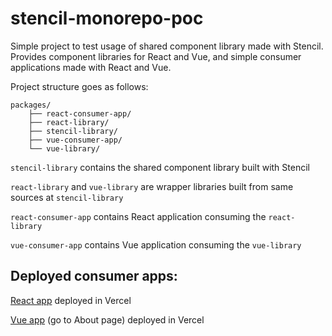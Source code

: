 # stencil-monorepo-poc

Simple project to test usage of shared component library made with Stencil. Provides component libraries for React and Vue, and simple consumer applications made with React and Vue.

Project structure goes as follows:
```
packages/
    ├── react-consumer-app/
    ├── react-library/
    ├── stencil-library/
    ├── vue-consumer-app/
    └── vue-library/
```

`stencil-library` contains the shared component library built with Stencil

`react-library` and `vue-library` are wrapper libraries built from same sources at `stencil-library`

`react-consumer-app` contains React application consuming the `react-library`

`vue-consumer-app` contains Vue application consuming the `vue-library`

## Deployed consumer apps:

[React app](https://monorepo-test-amber-phi.vercel.app/) deployed in Vercel

[Vue app](https://vue-consumer-app.vercel.app/) (go to About page) deployed in Vercel
